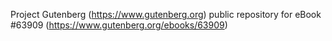 Project Gutenberg (https://www.gutenberg.org) public repository for eBook #63909 (https://www.gutenberg.org/ebooks/63909)

